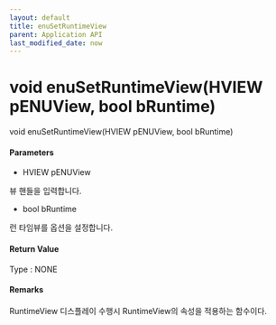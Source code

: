 ```yaml
---
layout: default
title: enuSetRuntimeView
parent: Application API
last_modified_date: now
---
```

# void enuSetRuntimeView\(HVIEW pENUView, bool bRuntime\)

void enuSetRuntimeView\(HVIEW pENUView, bool bRuntime\)

#### Parameters

* HVIEW pENUView

뷰 핸들을 입력합니다.

* bool bRuntime

런 타임뷰를 옵션을 설정합니다.

#### Return Value

Type : NONE

#### Remarks

RuntimeView 디스플레이 수행시 RuntimeView의 속성을 적용하는 함수이다. 

#### 



